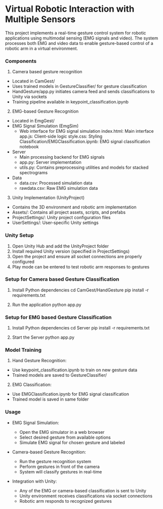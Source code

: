 # Virtual Robotic Interaction with Multiple Sensors

This project implements a real-time gesture control system for robotic applications using multimodal sensing (EMG signals and video). The system processes both EMG and video data to enable gesture-based control of a robotic arm in a virtual environment.

### Components

1. Camera based gesture recognition
- Located in CamGest/
- Uses trained models in GestureClassifier/ for gesture classification
- HandGesture/app.py initiates camera feed and sends classifications to Unity via sockets
- Training pipeline available in keypoint_classification.ipynb

2. EMG-based Gesture Recognition
- Located in EmgGest/
- EMG Signal Simulation (EmgSim)
  - Web interface for EMG signal simulation
    index.html: Main interface
    app.js: Client-side logic
    style.css: Styling
    Classification/EMGClassification.ipynb: EMG signal classification notebook
- Server
  - Main processing backend for EMG signals
  - app.py: Server implementation
  - utils.py: Contains preprocessing utilities and models for stacked spectrograms
- Data
  - data.csv: Processed simulation data
  - rawdata.csv: Raw EMG simulation data

3. Unity Implementation (UnityProject)
- Contains the 3D environment and robotic arm implementation
- Assets/: Contains all project assets, scripts, and prefabs
- ProjectSettings/: Unity project configuration files
- UserSettings/: User-specific Unity settings

### Unity Setup

1. Open Unity Hub and add the UnityProject folder
2. Install required Unity version (specified in ProjectSettings)
3. Open the project and ensure all socket connections are properly configured
4. Play mode can be entered to test robotic arm responses to gestures

### Setup for Camera based Gesture Classification

1. Install Python dependencies
cd CamGest/HandGesture
pip install -r requirements.txt

2. Run the application
python app.py

### Setup for EMG based Gesture Classification

1. Install Python dependencies
cd Server
pip install -r requirements.txt

2. Start the Server
python app.py

### Model Training

1. Hand Gesture Recognition:
- Use keypoint_classification.ipynb to train on new gesture data
- Trained models are saved to GestureClassifier/

2. EMG Classification:
- Use EMGClassification.ipynb for EMG signal classification
- Trained model is saved in same folder

### Usage

- EMG Signal Simulation:
  - Open the EMG simulator in a web browser
  - Select desired gesture from available options
  - Simulate EMG signal for chosen gesture and labeled

- Camera-based Gesture Recognition:
  - Run the gesture recognition system
  - Perform gestures in front of the camera
  - System will classify gestures in real-time

- Integration with Unity:
  - Any of the EMG or camera-based classification is sent to Unity
  - Unity environment receives classifications via socket connections
  - Robotic arm responds to recognized gestures
